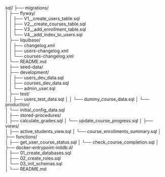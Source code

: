 sql/
├── migrations/                                 
│   ├── flyway/                                 
│   │   ├── V1__create_users_table.sql          
│   │   ├── V2__create_courses_table.sql        
│   │   ├── V3__add_enrollment_table.sql        
│   │   └── V4__add_index_to_users.sql          
│   ├── liquibase/                              
│   │   ├── changelog.xml                       
│   │   ├── users-changelog.xml                 
│   │   └── courses-changelog.xml               
│   └── README.md                               
│
├── seed-data/                                  
│   ├── development/                            
│   │   ├── users_dev_data.sql                  
│   │   ├── courses_dev_data.sql                
│   │   └── admin_user.sql                      
│   ├── test/                                   
│   │   ├── users_test_data.sql
│   │   └── dummy_course_data.sql
│   └── production/                             
│       └── initial_config_data.sql             
│
├── stored-procedures/                          
│   ├── calculate_grades.sql
│   └── update_course_progress.sql
│
├── views/                                      
│   ├── active_students_view.sql
│   └── course_enrollments_summary.sql
│
├── functions/                                  
│   ├── get_user_course_status.sql
│   └── check_course_completion.sql
│
├── docker-entrypoint-initdb.d/                 
│   ├── 01_create_databases.sql                 
│   ├── 02_create_roles.sql                     
│   └── 03_init_schemas.sql                     
│
└── README.md                                   